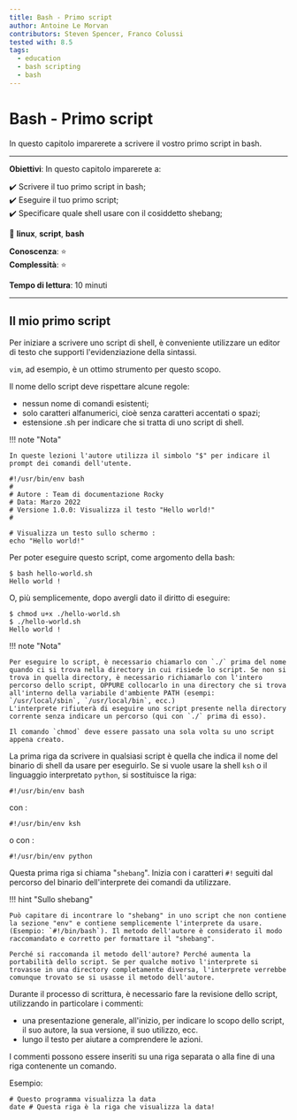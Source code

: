 ```yaml
---
title: Bash - Primo script
author: Antoine Le Morvan
contributors: Steven Spencer, Franco Colussi
tested with: 8.5
tags:
  - education
  - bash scripting
  - bash
---
```


# Bash - Primo script

In questo capitolo imparerete a scrivere il vostro primo script in bash.

****

**Obiettivi**: In questo capitolo imparerete a:

:heavy_check_mark: Scrivere il tuo primo script in bash;  
:heavy_check_mark: Eseguire il tuo primo script;  
:heavy_check_mark: Specificare quale shell usare con il cosiddetto shebang;

:checkered_flag: **linux**, **script**, **bash**

**Conoscenza**: :star:     
**Complessità**: :star:

**Tempo di lettura**: 10 minuti

****

## Il mio primo script

Per iniziare a scrivere uno script di shell, è conveniente utilizzare un editor di testo che supporti l'evidenziazione della sintassi.

`vim`, ad esempio, è un ottimo strumento per questo scopo.

Il nome dello script deve rispettare alcune regole:

* nessun nome di comandi esistenti;
* solo caratteri alfanumerici, cioè senza caratteri accentati o spazi;
* estensione .sh per indicare che si tratta di uno script di shell.

!!! note "Nota"

    In queste lezioni l'autore utilizza il simbolo "$" per indicare il prompt dei comandi dell'utente.

```
#!/usr/bin/env bash
#
# Autore : Team di documentazione Rocky
# Data: Marzo 2022
# Versione 1.0.0: Visualizza il testo "Hello world!"
#

# Visualizza un testo sullo schermo :
echo "Hello world!"
```

Per poter eseguire questo script, come argomento della bash:

```
$ bash hello-world.sh
Hello world !
```

O, più semplicemente, dopo avergli dato il diritto di eseguire:

```
$ chmod u+x ./hello-world.sh
$ ./hello-world.sh
Hello world !
```

!!! note "Nota"

    Per eseguire lo script, è necessario chiamarlo con `./` prima del nome quando ci si trova nella directory in cui risiede lo script. Se non si trova in quella directory, è necessario richiamarlo con l'intero percorso dello script, OPPURE collocarlo in una directory che si trova all'interno della variabile d'ambiente PATH (esempi: `/usr/local/sbin`, `/usr/local/bin`, ecc.)
    L'interprete rifiuterà di eseguire uno script presente nella directory corrente senza indicare un percorso (qui con `./` prima di esso).
    
    Il comando `chmod` deve essere passato una sola volta su uno script appena creato.

La prima riga da scrivere in qualsiasi script è quella che indica il nome del binario di shell da usare per eseguirlo. Se si vuole usare la shell `ksh` o il linguaggio interpretato `python`, si sostituisce la riga:

```
#!/usr/bin/env bash
```

con :

```
#!/usr/bin/env ksh
```

o con :

```
#!/usr/bin/env python
```

Questa prima riga si chiama "`shebang`". Inizia con i caratteri `#!` seguiti dal percorso del binario dell'interprete dei comandi da utilizzare.

!!! hint "Sullo shebang"

    Può capitare di incontrare lo "shebang" in uno script che non contiene la sezione "env" e contiene semplicemente l'interprete da usare. (Esempio: `#!/bin/bash`). Il metodo dell'autore è considerato il modo raccomandato e corretto per formattare il "shebang".
    
    Perché si raccomanda il metodo dell'autore? Perché aumenta la portabilità dello script. Se per qualche motivo l'interprete si trovasse in una directory completamente diversa, l'interprete verrebbe comunque trovato se si usasse il metodo dell'autore.

Durante il processo di scrittura, è necessario fare la revisione dello script, utilizzando in particolare i commenti:

* una presentazione generale, all'inizio, per indicare lo scopo dello script, il suo autore, la sua versione, il suo utilizzo, ecc.
* lungo il testo per aiutare a comprendere le azioni.

I commenti possono essere inseriti su una riga separata o alla fine di una riga contenente un comando.

Esempio:

```
# Questo programma visualizza la data
date # Questa riga è la riga che visualizza la data!
```
